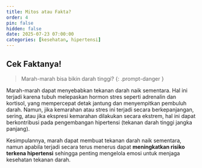 ```yaml
---
title: Mitos atau Fakta?
order: 4
pin: false
hidden: false
date: 2025-07-23 07:00:00
categories: [kesehatan, hipertensi]
---
```


## Cek Faktanya!

> Marah-marah bisa bikin darah tinggi? 
{: .prompt-danger }

Marah-marah dapat menyebabkan tekanan darah naik sementara. Hal ini terjadi karena tubuh melepaskan hormon stres seperti adrenalin dan kortisol, yang mempercepat detak jantung dan menyempitkan pembuluh darah. Namun, jika kemarahan atau stres ini terjadi secara berkepanjangan, sering, atau jika ekspresi kemarahan dilakukan secara ekstrem, hal ini dapat berkontribusi pada pengembangan hipertensi (tekanan darah tinggi jangka panjang). 

Kesimpulannya, marah dapat membuat tekanan darah naik sementara, namun apabila terjadi secara terus menerus dapat **meningkatkan risiko terkena hipertensi** sehingga penting mengelola emosi untuk menjaga kesehatan tekanan darah. 